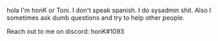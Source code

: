hola
I'm honK or Toni.
I don't speak spanish. I do sysadmin shit. Also I sometimes ask dumb questions and try to help other people.

Reach out to me on discord: honK#1093

<!---
tonischumacher1337/tonischumacher1337 is a ✨ special ✨ repository because its `README.md` (this file) appears on your GitHub profile.
You can click the Preview link to take a look at your changes.
--->

